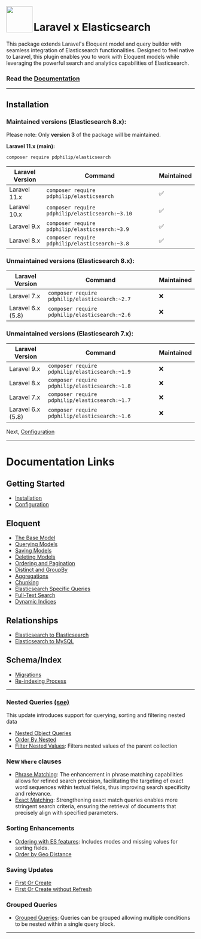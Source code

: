 <img align="left" width="70" height="70" src="https://cdn.snipform.io/pdphilip/elasticsearch/laravel-x-es.png">

# Laravel x Elasticsearch

This package extends Laravel's Eloquent model and query builder with seamless integration of Elasticsearch functionalities. Designed to feel native to Laravel, this plugin enables you to work with Eloquent models while leveraging the
powerful search and analytics capabilities of Elasticsearch.

### Read the [Documentation](https://elasticsearch.pdphilip.com/)

---

## Installation

### Maintained versions (Elasticsearch 8.x):

Please note: Only **version 3** of the package will be maintained.

**Laravel 11.x (main):**

```bash
composer require pdphilip/elasticsearch
```

| Laravel Version | Command                                          | Maintained |
|-----------------|--------------------------------------------------|------------|
| Laravel 11.x    | `composer require pdphilip/elasticsearch `       | ✅          |
| Laravel 10.x    | `composer require pdphilip/elasticsearch:~3.10 ` | ✅          |
| Laravel 9.x     | `composer require pdphilip/elasticsearch:~3.9`   | ✅          |
| Laravel 8.x     | `composer require pdphilip/elasticsearch:~3.8`   | ✅          |

### Unmaintained versions (Elasticsearch 8.x):

| Laravel Version   | Command                                        | Maintained |
|-------------------|------------------------------------------------|------------|
| Laravel 7.x       | `composer require pdphilip/elasticsearch:~2.7` | ❌          |
| Laravel 6.x (5.8) | `composer require pdphilip/elasticsearch:~2.6` | ❌          |

### Unmaintained versions (Elasticsearch 7.x):

| Laravel Version   | Command                                        | Maintained |
|-------------------|------------------------------------------------|------------|
| Laravel 9.x       | `composer require pdphilip/elasticsearch:~1.9` | ❌          |
| Laravel 8.x       | `composer require pdphilip/elasticsearch:~1.8` | ❌          |
| Laravel 7.x       | `composer require pdphilip/elasticsearch:~1.7` | ❌          |
| Laravel 6.x (5.8) | `composer require pdphilip/elasticsearch:~1.6` | ❌          |

Next, [Configuration](https://elasticsearch.pdphilip.com/#configuration)

---

# Documentation Links

## Getting Started

- [Installation](https://elasticsearch.pdphilip.com/#installation)
- [Configuration](https://elasticsearch.pdphilip.com/#configuration)

## Eloquent

- [The Base Model](https://elasticsearch.pdphilip.com/the-base-model)
- [Querying Models](https://elasticsearch.pdphilip.com/querying-models)
- [Saving Models](https://elasticsearch.pdphilip.com/saving-models)
- [Deleting Models](https://elasticsearch.pdphilip.com/deleting-models)
- [Ordering and Pagination](https://elasticsearch.pdphilip.com/ordering-and-pagination)
- [Distinct and GroupBy](https://elasticsearch.pdphilip.com/distinct)
- [Aggregations](https://elasticsearch.pdphilip.com/aggregations)
- [Chunking](https://elasticsearch.pdphilip.com/chunking)
- [Elasticsearch Specific Queries](https://elasticsearch.pdphilip.com/es-specific)
- [Full-Text Search](https://elasticsearch.pdphilip.com/full-text-search)
- [Dynamic Indices](https://elasticsearch.pdphilip.com/dynamic-indices)

## Relationships

- [Elasticsearch to Elasticsearch](https://elasticsearch.pdphilip.com/es-es)
- [Elasticsearch to MySQL](https://elasticsearch.pdphilip.com/es-mysql)

## Schema/Index

- [Migrations](https://elasticsearch.pdphilip.com/migrations)
- [Re-indexing Process](https://elasticsearch.pdphilip.com/re-indexing)

---

### Nested Queries [(see)](https://elasticsearch.pdphilip.com//nested-queries)

This update introduces support for querying, sorting and filtering nested data

- [Nested Object Queries](https://elasticsearch.pdphilip.com//nested-queries#where-nested-object)
- [Order By Nested](https://elasticsearch.pdphilip.com//nested-queries#order-by-nested-field)
- [Filter Nested Values](https://elasticsearch.pdphilip.com//nested-queries#filtering-nested-values): Filters nested values of the parent collection

### New `Where` clauses

- [Phrase Matching](https://elasticsearch.pdphilip.com//es-specific#where-phrase): The enhancement in phrase matching capabilities allows for refined search precision, facilitating the targeting of exact word sequences within textual
  fields, thus improving search specificity
  and relevance.
- [Exact Matching](https://elasticsearch.pdphilip.com//es-specific#where-exact): Strengthening exact match queries enables more stringent search criteria, ensuring the retrieval of documents that precisely align with specified parameters.

### Sorting Enhancements

- [Ordering with ES features](https://elasticsearch.pdphilip.com//ordering-and-pagination#extending-ordering-for-elasticsearch-features): Includes modes and missing values for sorting fields.
- [Order by Geo Distance](https://elasticsearch.pdphilip.com//ordering-and-pagination#order-by-geo-distance)

### Saving Updates

- [First Or Create](https://elasticsearch.pdphilip.com//saving-models#first-or-create)
- [First Or Create without Refresh](https://elasticsearch.pdphilip.com//saving-models#first-or-create-without-refresh)

### Grouped Queries

- [Grouped Queries](https://elasticsearch.pdphilip.com//querying-models#grouped-queries): Queries can be grouped allowing multiple conditions to be nested within a single query block.

---